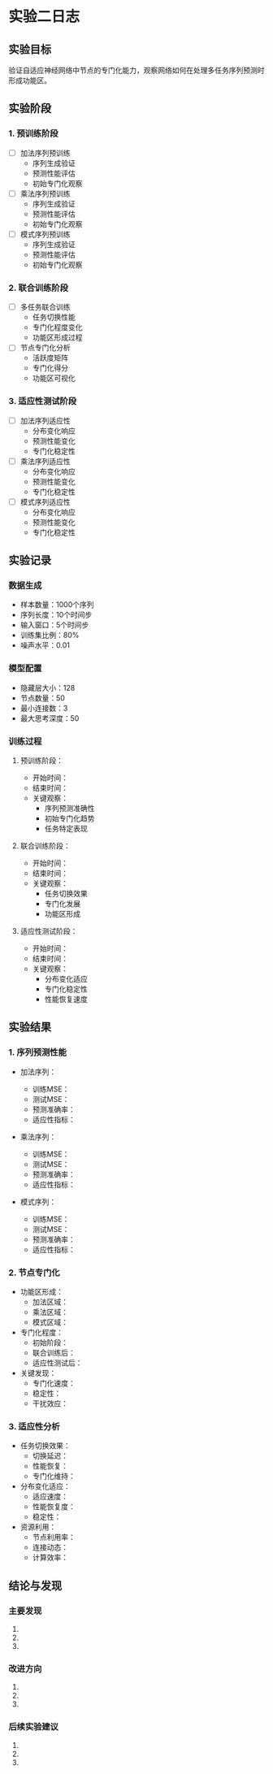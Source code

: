 # 实验二日志

## 实验目标
验证自适应神经网络中节点的专门化能力，观察网络如何在处理多任务序列预测时形成功能区。

## 实验阶段

### 1. 预训练阶段
- [ ] 加法序列预训练
  * 序列生成验证
  * 预测性能评估
  * 初始专门化观察
- [ ] 乘法序列预训练
  * 序列生成验证
  * 预测性能评估
  * 初始专门化观察
- [ ] 模式序列预训练
  * 序列生成验证
  * 预测性能评估
  * 初始专门化观察

### 2. 联合训练阶段
- [ ] 多任务联合训练
  * 任务切换性能
  * 专门化程度变化
  * 功能区形成过程
- [ ] 节点专门化分析
  * 活跃度矩阵
  * 专门化得分
  * 功能区可视化

### 3. 适应性测试阶段
- [ ] 加法序列适应性
  * 分布变化响应
  * 预测性能变化
  * 专门化稳定性
- [ ] 乘法序列适应性
  * 分布变化响应
  * 预测性能变化
  * 专门化稳定性
- [ ] 模式序列适应性
  * 分布变化响应
  * 预测性能变化
  * 专门化稳定性

## 实验记录

### 数据生成
- 样本数量：1000个序列
- 序列长度：10个时间步
- 输入窗口：5个时间步
- 训练集比例：80%
- 噪声水平：0.01

### 模型配置
- 隐藏层大小：128
- 节点数量：50
- 最小连接数：3
- 最大思考深度：50

### 训练过程
1. 预训练阶段：
   - 开始时间：
   - 结束时间：
   - 关键观察：
     * 序列预测准确性
     * 初始专门化趋势
     * 任务特定表现

2. 联合训练阶段：
   - 开始时间：
   - 结束时间：
   - 关键观察：
     * 任务切换效果
     * 专门化发展
     * 功能区形成

3. 适应性测试阶段：
   - 开始时间：
   - 结束时间：
   - 关键观察：
     * 分布变化适应
     * 专门化稳定性
     * 性能恢复速度

## 实验结果

### 1. 序列预测性能
- 加法序列：
  * 训练MSE：
  * 测试MSE：
  * 预测准确率：
  * 适应性指标：

- 乘法序列：
  * 训练MSE：
  * 测试MSE：
  * 预测准确率：
  * 适应性指标：

- 模式序列：
  * 训练MSE：
  * 测试MSE：
  * 预测准确率：
  * 适应性指标：

### 2. 节点专门化
- 功能区形成：
  * 加法区域：
  * 乘法区域：
  * 模式区域：
- 专门化程度：
  * 初始阶段：
  * 联合训练后：
  * 适应性测试后：
- 关键发现：
  * 专门化速度：
  * 稳定性：
  * 干扰效应：

### 3. 适应性分析
- 任务切换效果：
  * 切换延迟：
  * 性能恢复：
  * 专门化维持：
- 分布变化适应：
  * 适应速度：
  * 性能恢复度：
  * 稳定性：
- 资源利用：
  * 节点利用率：
  * 连接动态：
  * 计算效率：

## 结论与发现

### 主要发现
1. 
2. 
3. 

### 改进方向
1. 
2. 
3. 

### 后续实验建议
1. 
2. 
3. 